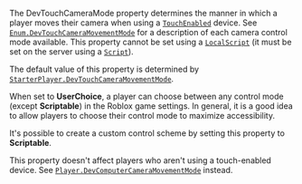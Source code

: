 The DevTouchCameraMode property determines the manner in which a player
moves their camera when using a
[`TouchEnabled`](https://create.roblox.com/docs/reference/engine/classes/UserInputService#TouchEnabled) device. See
[`Enum.DevTouchCameraMovementMode`](https://create.roblox.com/docs/reference/engine/enums/DevTouchCameraMovementMode) for a description of each camera control
mode available. This property cannot be set using a [`LocalScript`](https://create.roblox.com/docs/reference/engine/classes/LocalScript)
(it must be set on the server using a [`Script`](https://create.roblox.com/docs/reference/engine/classes/Script)).

The default value of this property is determined by
[`StarterPlayer.DevTouchCameraMovementMode`](https://create.roblox.com/docs/reference/engine/classes/StarterPlayer#DevTouchCameraMovementMode).

When set to **UserChoice**, a player can choose between any control mode
(except **Scriptable**) in the Roblox game settings. In general, it is a
good idea to allow players to choose their control mode to maximize
accessibility.

It's possible to create a custom control scheme by setting this property
to **Scriptable**.

This property doesn't affect players who aren't using a touch-enabled
device. See [`Player.DevComputerCameraMovementMode`](https://create.roblox.com/docs/reference/engine/classes/Player#DevComputerCameraMovementMode) instead.